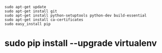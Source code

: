 
    sudo apt-get update
    sudo apt-get install git
    sudo apt-get install python-setuptools python-dev build-essential
    sudo apt-get install ca-certificates 
    sudo easy_install pip
   # sudo pip install --upgrade virtualenv
